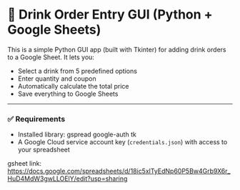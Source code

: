 # 🛒 Drink Order Entry GUI (Python + Google Sheets)

This is a simple Python GUI app (built with Tkinter) for adding drink orders to a Google Sheet. It lets you:

- Select a drink from 5 predefined options
- Enter quantity and coupon
- Automatically calculate the total price
- Save everything to Google Sheets

---

### ✅ Requirements
- Installed library: gspread google-auth tk
- A Google Cloud service account key (`credentials.json`) with access to your spreadsheet

gsheet link: https://docs.google.com/spreadsheets/d/18ic5xlTyEdNp60P5Bw4Grb9X6r_HuD4MdW3gwLLOElY/edit?usp=sharing
